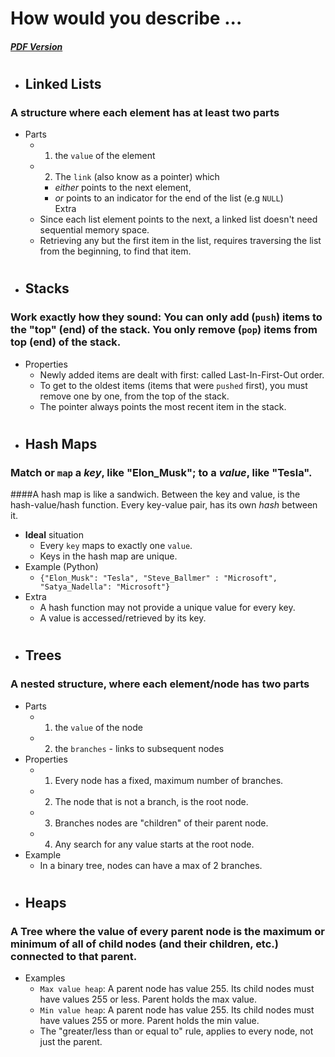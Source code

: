 # How would you describe ...

##### *[PDF Version](https://github.com/QuantVI/codec_abtest/blob/master/Data%20Structure%20Definitions.pdf)*

#
- ## Linked Lists
### A structure where each element has at least two parts
- Parts
  - 1. the `value` of the element
  - 2. The `link` (also know as a pointer) which
    - _either_ points to the next element, 
    - _or_ points to an indicator for the end of the list (e.g `NULL`)  
Extra
  - Since each list element points to the next, a linked list doesn't need sequential memory space.
  - Retrieving any but the first item in the list, requires traversing the list from the beginning, to find that item.

#
- ## Stacks
### Work exactly how they sound: You can only add (`push`) items to the "top" (end) of the stack. You only remove (`pop`) items from top (end) of the stack. 
- Properties
  - Newly added items are dealt with first: called Last-In-First-Out order. 
  - To get to the oldest items (items that were `pushed` first), you must remove one by one, from the top of the stack. 
  - The pointer always points the most recent item in the stack.

#
- ## Hash Maps
### Match or `map` a _key_, like "Elon_Musk"; to a _value_, like "Tesla".  
####A hash map is like a sandwich. Between the key and value, is the hash-value/hash function. Every key-value pair, has its own _hash_ between it.
- **Ideal** situation
  - Every `key` maps to exactly one `value`.
  - Keys in the hash map are unique.
- Example (Python)
  - `{"Elon_Musk": "Tesla", "Steve_Ballmer" : "Microsoft",
  	  "Satya_Nadella": "Microsoft"}`
- Extra
  - A hash function may not provide a unique value for every key.
  - A value is accessed/retrieved by its key.

#
- ## Trees
### A nested structure, where each element/node has two parts
- Parts
  - 1. the `value` of the node
  - 2. the `branches` - links to subsequent nodes
- Properties
  - 1. Every node has a fixed, maximum number of branches.
  - 2. The node that is not a branch, is the root node.
  - 3. Branches nodes are "children" of their parent node.
  - 4. Any search for any value starts at the root node.
- Example
  - In a binary tree, nodes can have a max of 2 branches.

#
- ## Heaps
### A Tree where the value of every parent node is the maximum or minimum of all of child nodes (and their children, etc.) connected to that parent.
- Examples
  - `Max value heap`: A parent node has value 255. Its child nodes must have values 255 or less. Parent holds the max value.
  - `Min value heap`: A parent node has value 255. Its child nodes must have values 255 or more. Parent holds the min value.
  - The "greater/less than or equal to" rule, applies to every node, not just the parent.